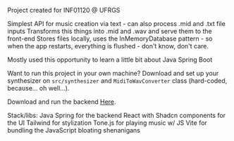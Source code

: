 Project created for INF01120 @ UFRGS

Simplest API for music creation via text - can also process .mid and .txt file inputs
Transforms this things into .mid and .wav and serve them to the front-end
Stores files locally, uses the InMemoryDatabase pattern - so when the app restarts, everything is flushed - don't know, don't care.

Mostly used this opportunity to learn a little bit about Java Spring Boot

Want to run this project in your own machine? Download and set up your synthesizer on `src/synthesizer` and `MidiToWavConverter` class (hard-coded, because... oh well...).

Download and run the backend [Here](https://github.com/galax1y/music-back).

Stack/libs:
Java Spring for the backend
React with Shadcn components for the UI
Tailwind for stylization
Tone.js for playing music w/ JS
Vite for bundling the JavaScript bloating shenanigans
